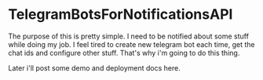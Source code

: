 # TelegramBotsForNotificationsAPI

The purpose of this is pretty simple. I need to be notified about some stuff while doing my job.
I feel tired to create new telegram bot each time, get the chat ids and configure other stuff. That's why i'm going to do this thing. 

Later i'll post some demo and deployment docs here. 
